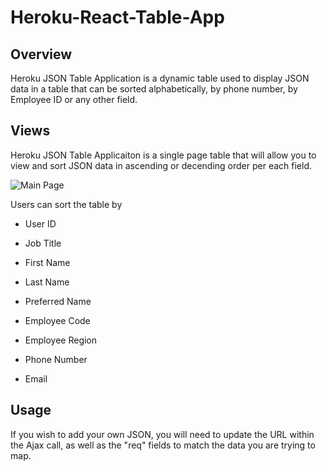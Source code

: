 # Heroku-React-Table-App
 
## Overview

Heroku JSON Table Application is a dynamic table used to display JSON data in a table that can be sorted alphabetically, by phone number, by Employee ID or any other field.

## Views


Heroku JSON Table Applicaiton is a single page table that will allow you to view and sort JSON data in ascending or decending order per each field.

![Main Page]()

Users can sort the table by

* User ID 

* Job Title

* First Name 

* Last Name 

* Preferred Name 

* Employee Code 

* Employee Region 

* Phone Number 

* Email 

## Usage 

If you wish to add your own JSON, you will need to update the URL within the Ajax call, as well as the "req" fields to match the data you are trying to map.
